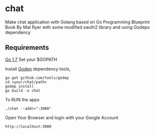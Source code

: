 # chat
Make chat application with Golang based on Go Programming Blueprint Book By Mat Ryer with some modified oauth2 library and using Godeps dependency

## Requirements

[Go 1.7](https://golang.org/dl/)
Set your $GOPATH


Install [Godep](https://github.com/tools/godep) dependency tools,
```
go get github.com/tools/godep
cd <your/chat/path>
godep install
go build -o chat
```

To RUN the apps
```
./chat --addr=":3000"
```

Open Your Browser and login with your Google Account
```
http://localhost:3000
```
